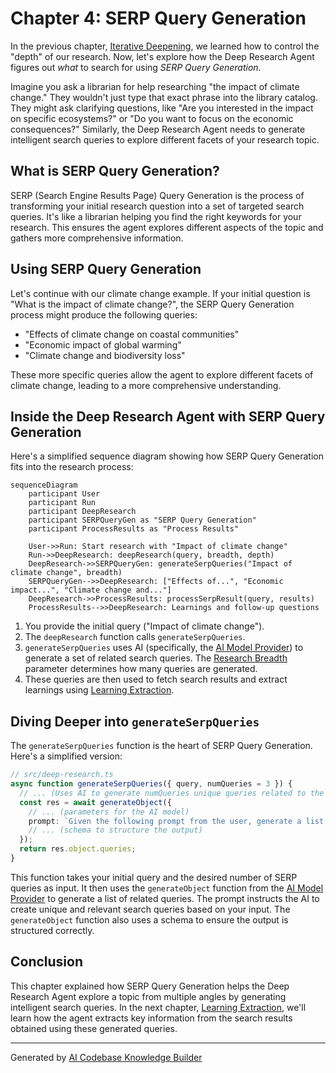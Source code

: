 # Chapter 4: SERP Query Generation

In the previous chapter, [Iterative Deepening](03_iterative_deepening_.md), we learned how to control the "depth" of our research.  Now, let's explore how the Deep Research Agent figures out *what* to search for using *SERP Query Generation*.

Imagine you ask a librarian for help researching "the impact of climate change."  They wouldn't just type that exact phrase into the library catalog. They might ask clarifying questions, like "Are you interested in the impact on specific ecosystems?" or "Do you want to focus on the economic consequences?"  Similarly, the Deep Research Agent needs to generate intelligent search queries to explore different facets of your research topic.

## What is SERP Query Generation?

SERP (Search Engine Results Page) Query Generation is the process of transforming your initial research question into a set of targeted search queries.  It's like a librarian helping you find the right keywords for your research.  This ensures the agent explores different aspects of the topic and gathers more comprehensive information.

## Using SERP Query Generation

Let's continue with our climate change example. If your initial question is "What is the impact of climate change?", the SERP Query Generation process might produce the following queries:

- "Effects of climate change on coastal communities"
- "Economic impact of global warming"
- "Climate change and biodiversity loss"

These more specific queries allow the agent to explore different facets of climate change, leading to a more comprehensive understanding.

## Inside the Deep Research Agent with SERP Query Generation

Here's a simplified sequence diagram showing how SERP Query Generation fits into the research process:

```mermaid
sequenceDiagram
    participant User
    participant Run
    participant DeepResearch
    participant SERPQueryGen as "SERP Query Generation"
    participant ProcessResults as "Process Results"

    User->>Run: Start research with "Impact of climate change"
    Run->>DeepResearch: deepResearch(query, breadth, depth)
    DeepResearch->>SERPQueryGen: generateSerpQueries("Impact of climate change", breadth)
    SERPQueryGen-->>DeepResearch: ["Effects of...", "Economic impact...", "Climate change and..."]
    DeepResearch->>ProcessResults: processSerpResult(query, results)
    ProcessResults-->>DeepResearch: Learnings and follow-up questions
```

1. You provide the initial query ("Impact of climate change").
2. The `deepResearch` function calls `generateSerpQueries`.
3. `generateSerpQueries` uses AI (specifically, the [AI Model Provider](08_ai_model_provider_.md)) to generate a set of related search queries.  The [Research Breadth](02_research_breadth_.md) parameter determines how many queries are generated.
4. These queries are then used to fetch search results and extract learnings using [Learning Extraction](05_learning_extraction_.md).

## Diving Deeper into `generateSerpQueries`

The `generateSerpQueries` function is the heart of SERP Query Generation. Here's a simplified version:

```typescript
// src/deep-research.ts
async function generateSerpQueries({ query, numQueries = 3 }) {
  // ... (Uses AI to generate numQueries unique queries related to the input query)
  const res = await generateObject({
    // ... (parameters for the AI model)
    prompt: `Given the following prompt from the user, generate a list of SERP queries...\n<prompt>${query}</prompt>`,
    // ... (schema to structure the output)
  });
  return res.object.queries;
}
```

This function takes your initial query and the desired number of SERP queries as input. It then uses the `generateObject` function from the [AI Model Provider](08_ai_model_provider_.md) to generate a list of related queries.  The prompt instructs the AI to create unique and relevant search queries based on your input.  The `generateObject` function also uses a schema to ensure the output is structured correctly.

## Conclusion

This chapter explained how SERP Query Generation helps the Deep Research Agent explore a topic from multiple angles by generating intelligent search queries. In the next chapter, [Learning Extraction](05_learning_extraction_.md), we'll learn how the agent extracts key information from the search results obtained using these generated queries.


---

Generated by [AI Codebase Knowledge Builder](https://github.com/The-Pocket/Tutorial-Codebase-Knowledge)